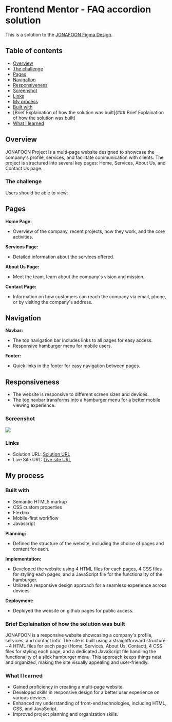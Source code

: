 # Frontend Mentor - FAQ accordion solution

This is a solution to the [JONAFOON Figma Design](https://www.figma.com/file/Lf75BsjIMQlw8b43ROZveN/JONAFOON?type=design&node-id=0-1&mode=design&t=vjjIRtQH0X0xVnuk-0). 

## Table of contents

- [Overview](#overview)
- [The challenge](#the-challenge)
- [Pages](#Pages)
- [Navigation](#Navigation)
- [Responsiveness](#Responsiveness)
- [Screenshot](#screenshot)
- [Links](#links)
- [My process](#my-process)
- [Built with](#built-with)
- [Brief Explaination of how the solution was built](### Brief Explaination of how the solution was built)
- [What I learned](#what-i-learned)


## Overview
JONAFOON Project is a multi-page website designed to showcase the company's profile, services, and facilitate communication with clients. The project is structured into several key pages: Home, Services, About Us, and Contact Us page.

### The challenge

Users should be able to view:

## Pages

**Home Page:**
- Overview of the company, recent projects, how they work, and the core activities.

**Services Page:**
- Detailed information about the services offered.

**About Us Page:**
- Meet the team, learn about the company's vision and mission.

**Contact Page:**
- Information on how customers can reach the company via email, phone, or by visiting the company's address.

## Navigation

**Navbar:**
- The top navigation bar includes links to all pages for easy access.
- Responsive hamburger menu for mobile users.

**Footer:**
- Quick links in the footer for easy navigation between pages.

## Responsiveness

- The website is responsive to different screen sizes and devices.
- The top navbar transforms into a hamburger menu for a better mobile viewing experience.


### Screenshot

![](./assets/images/Screen%20Shot%202023-12-07%20at%205.27.31%20AM.png)



### Links

- Solution URL: [Solution URL ](https://www.figma.com/file/Lf75BsjIMQlw8b43ROZveN/JONAFOON?type=design&node-id=0-1&mode=design&t=vjjIRtQH0X0xVnuk-0)
- Live Site URL: [Live site URL ](https://heemahmuslad.github.io/JONAFOON/index.html)

## My process

### Built with
- Semantic HTML5 markup
- CSS custom properties
- Flexbox
- Mobile-first workflow
- Javascript

**Planning:**
- Defined the structure of the website, including the choice of pages and content for each.

**Implementation:**
- Developed the website using 4 HTML files for each pages, 4 CSS files for styling each pages, and a JavaScript file for the functionality of the hamburger.
- Utilized a responsive design approach for a seamless experience across devices.

**Deployment:**
- Deployed the website on github pages for public access.

### Brief Explaination of how the solution was built

JONAFOON is a responsive website showcasing a company's profile, services, and contact info. The site is built using a straightforward structure – 4 HTML files for each page (Home, Services, About Us, Contact), 4 CSS files for styling each page, and a dedicated JavaScript file handling the functionality of a slick hamburger menu. This approach keeps things neat and organized, making the site visually appealing and user-friendly. 
 

### What I learned
- Gained proficiency in creating a multi-page website.
- Developed skills in responsive design for a better user experience on various devices.
- Enhanced my understanding of front-end technologies, including HTML, CSS, and JavaScript.
- Improved project planning and organization skills.
